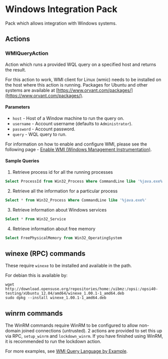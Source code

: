 # Windows Integration Pack

Pack which allows integration with Windows systems.

## Actions

### WMIQueryAction

Action which runs a provided WQL query on a specified host and returns the
result.

For this action to work, WMI client for Linux (wmic) needs to be installed on
the host where this action is running. Packages for Ubuntu and other systems
are available at [https://www.orvant.com/packages/](https://www.orvant.com/packages/).

#### Parameters

* ``host`` - Host of a Window machine to run the query on.
* ``username`` - Account username (defaults to ``Administrator``).
* ``password`` - Account password.
* ``query`` - WQL query to run.

For information on how to enable and configure WMI, please see the following
page - [Enable WMI (Windows Management Instrumentation)](http://www.poweradmin.com/help/enablewmi.aspx).

#### Sample Queries

1. Retrieve process id for all the running processes

```sql
Select ProcessId from Win32_Process Where CommandLine like '%java.exe%'
```

2. Retrieve all the information for a particular process

```sql
Select * from Win32_Process Where CommandLine like '%java.exe%'
```

3. Retrieve information about Windows services

```sql
Select * From Win32_Service
```

4. Retrieve information about free memory

```sql
Select FreePhysicalMemory from Win32_OperatingSystem
```

## winexe (RPC) commands

These require `winexe` to be installed and available in the path.

For debian this is available by:
```
wget http://download.opensuse.org/repositories/home:/uibmz:/opsi:/opsi40-testing/xUbuntu_12.04/amd64/winexe_1.00.1-1_amd64.deb
sudo dpkg --install winexe_1.00.1-1_amd64.deb
```

## winrm commands

The WinRM commands require WinRM to be configured to allow non-domain joined connections (untrusted).
2 actions are provided to set this up via RPC, `setup_winrm` and `lockdown_winrm`. If you have finished using WinRM, it is recommended to run
the lockdown action.

For more examples, see [WMI Query Language by Example](http://www.codeproject.com/Articles/46390/WMI-Query-Language-by-Example).
